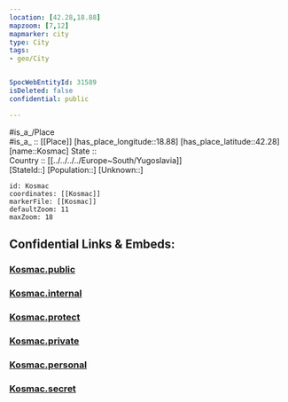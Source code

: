 ```yaml
---
location: [42.28,18.88] 
mapzoom: [7,12] 
mapmarker: city 
type: City
tags:
- geo/City


SpocWebEntityId: 31589
isDeleted: false
confidential: public

---
```

#is_a_/Place  
#is_a_ :: [[Place]] 
[has_place_longitude::18.88] 
[has_place_latitude::42.28] 
[name::Kosmac] 
State ::  
Country :: [[../../../../Europe~South/Yugoslavia]]  
[StateId::] 
[Population::] 
[Unknown::] 


```leaflet
id: Kosmac
coordinates: [[Kosmac]] 
markerFile: [[Kosmac]] 
defaultZoom: 11 
maxZoom: 18
```


## Confidential Links & Embeds: 

### [Kosmac.public](/_public/\Earth\Continent\Europe\Europe~Central\Croatia\Counties\Dubrovacko-NeretvanskaKosmac.public.md) 

### [Kosmac.internal](/_internal/\Earth\Continent\Europe\Europe~Central\Croatia\Counties\Dubrovacko-NeretvanskaKosmac.internal.md) 

### [Kosmac.protect](/_protect/\Earth\Continent\Europe\Europe~Central\Croatia\Counties\Dubrovacko-NeretvanskaKosmac.protect.md) 

### [Kosmac.private](/_private/\Earth\Continent\Europe\Europe~Central\Croatia\Counties\Dubrovacko-NeretvanskaKosmac.private.md) 

### [Kosmac.personal](/_personal/\Earth\Continent\Europe\Europe~Central\Croatia\Counties\Dubrovacko-NeretvanskaKosmac.personal.md) 

### [Kosmac.secret](/_secret/\Earth\Continent\Europe\Europe~Central\Croatia\Counties\Dubrovacko-NeretvanskaKosmac.secret.md)

